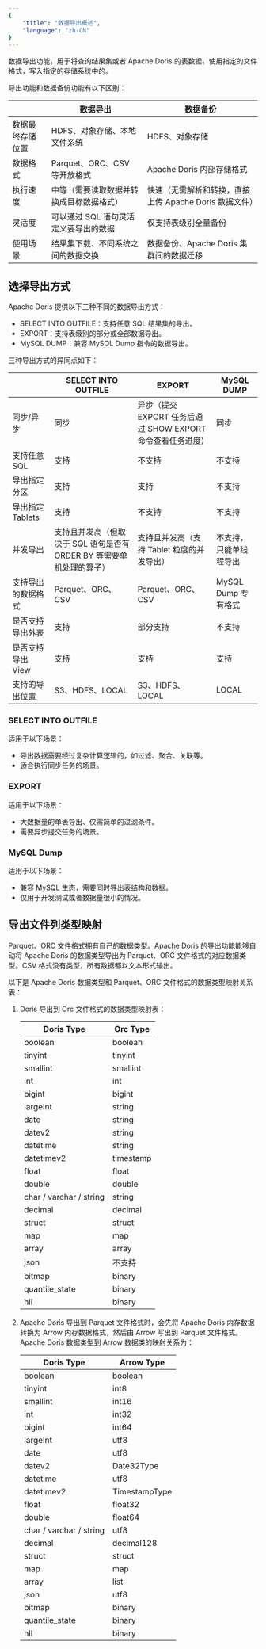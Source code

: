 ```yaml
---
{
    "title": "数据导出概述",
    "language": "zh-CN"
}
---
```


<!-- 
Licensed to the Apache Software Foundation (ASF) under one
or more contributor license agreements.  See the NOTICE file
distributed with this work for additional information
regarding copyright ownership.  The ASF licenses this file
to you under the Apache License, Version 2.0 (the
"License"); you may not use this file except in compliance
with the License.  You may obtain a copy of the License at

  http://www.apache.org/licenses/LICENSE-2.0

Unless required by applicable law or agreed to in writing,
software distributed under the License is distributed on an
"AS IS" BASIS, WITHOUT WARRANTIES OR CONDITIONS OF ANY
KIND, either express or implied.  See the License for the
specific language governing permissions and limitations
under the License.
-->

数据导出功能，用于将查询结果集或者 Apache Doris 的表数据，使用指定的文件格式，写入指定的存储系统中的。

导出功能和数据备份功能有以下区别：

| | 数据导出 | 数据备份|
| ----- | ----- | ----- |
|数据最终存储位置|HDFS、对象存储、本地文件系统|HDFS、对象存储|
|数据格式|Parquet、ORC、CSV 等开放格式|Apache Doris 内部存储格式|
|执行速度 | 中等（需要读取数据并转换成目标数据格式）| 快速（无需解析和转换，直接上传 Apache Doris 数据文件）|
|灵活度 | 可以通过 SQL 语句灵活定义要导出的数据 | 仅支持表级别全量备份|
|使用场景 | 结果集下载、不同系统之间的数据交换 | 数据备份、Apache Doris 集群间的数据迁移|

## 选择导出方式

Apache Doris 提供以下三种不同的数据导出方式：

* SELECT INTO OUTFILE：支持任意 SQL 结果集的导出。
* EXPORT：支持表级别的部分或全部数据导出。
* MySQL DUMP：兼容 MySQL Dump 指令的数据导出。

三种导出方式的异同点如下：

| |SELECT INTO OUTFILE|EXPORT|MySQL DUMP|
| ----- | ----- | ----- | ----- |
|同步/异步 | 同步 | 异步（提交 EXPORT 任务后通过 SHOW EXPORT 命令查看任务进度）| 同步|
|支持任意 SQL|支持 | 不支持 | 不支持|
|导出指定分区 | 支持 | 支持 | 不支持|
|导出指定 Tablets|支持 | 不支持 | 不支持|
|并发导出 | 支持且并发高（但取决于 SQL 语句是否有 ORDER BY 等需要单机处理的算子）| 支持且并发高（支持 Tablet 粒度的并发导出）| 不支持，只能单线程导出|
|支持导出的数据格式|Parquet、ORC、CSV|Parquet、ORC、CSV|MySQL Dump 专有格式|
|是否支持导出外表 | 支持 | 部分支持 | 不支持|
|是否支持导出 View|支持 | 支持 | 支持|
|支持的导出位置|S3、HDFS、LOCAL|S3、HDFS、LOCAL|LOCAL|

### SELECT INTO OUTFILE

适用于以下场景：

* 导出数据需要经过复杂计算逻辑的，如过滤、聚合、关联等。
* 适合执行同步任务的场景。

### EXPORT

适用于以下场景：

* 大数据量的单表导出、仅需简单的过滤条件。
* 需要异步提交任务的场景。

### MySQL Dump

适用于以下场景：

* 兼容 MySQL 生态，需要同时导出表结构和数据。
* 仅用于开发测试或者数据量很小的情况。

## 导出文件列类型映射

Parquet、ORC 文件格式拥有自己的数据类型。Apache Doris 的导出功能能够自动将 Apache Doris 的数据类型导出为 Parquet、ORC 文件格式的对应数据类型。CSV 格式没有类型，所有数据都以文本形式输出。

以下是 Apache Doris 数据类型和 Parquet、ORC 文件格式的数据类型映射关系表：

1. Doris 导出到 Orc 文件格式的数据类型映射表：

    |Doris Type|Orc Type|
    | -------- | ------- |
    |boolean|boolean|
    |tinyint|tinyint|
    |smallint|smallint|
    |int|int|
    |bigint|bigint|
    |largeInt|string|
    |date|string|
    |datev2|string|
    |datetime|string|
    |datetimev2|timestamp|
    |float|float|
    |double|double|
    |char / varchar / string|string|
    |decimal|decimal|
    |struct|struct|
    |map|map|
    |array|array|
    |json|不支持|
    |bitmap | binary | binary
    |quantile_state | binary | binary
    |hll | binary | binary


2. Apache Doris 导出到 Parquet 文件格式时，会先将 Apache Doris 内存数据转换为 Arrow 内存数据格式，然后由 Arrow 写出到 Parquet 文件格式。Apache Doris 数据类型到 Arrow 数据类的映射关系为：

    |Doris Type|Arrow Type|
    | ----- | ----- |
    |boolean|boolean|
    |tinyint|int8|
    |smallint|int16|
    |int|int32|
    |bigint|int64|
    |largeInt|utf8|
    |date|utf8|
    |datev2|Date32Type|
    |datetime|utf8|
    |datetimev2|TimestampType|
    |float|float32|
    |double|float64|
    |char / varchar / string|utf8|
    |decimal|decimal128|
    |struct|struct|
    |map|map|
    |array|list|
    |json|utf8|
    |bitmap | binary | binary
    |quantile_state | binary | binary
    |hll | binary | binary
